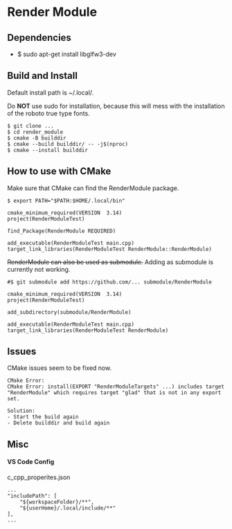 # Render Module





## Dependencies
- $ sudo apt-get install libglfw3-dev

## Build and Install

Default install path is ~/.local/.

Do **NOT** use sudo for installation, because this will mess with the installation of the roboto true type fonts.
```
$ git clone ...
$ cd render_module
$ cmake -B builddir
$ cmake --build builddir/ -- -j$(nproc)
$ cmake --install builddir
```


## How to use with CMake
Make sure that CMake can find the RenderModule package.

```
$ export PATH="$PATH:$HOME/.local/bin"
```

```
cmake_minimum_required(VERSION  3.14)
project(RenderModuleTest)

find_Package(RenderModule REQUIRED)

add_executable(RenderModuleTest main.cpp)
target_link_libraries(RenderModuleTest RenderModule::RenderModule)
```

~~RenderModule can also be used as submodule.~~
Adding as submodule is currently not working.
```
#$ git submodule add https://github.com/... submodule/RenderModule

cmake_minimum_required(VERSION  3.14)
project(RenderModuleTest)

add_subdirectory(submodule/RenderModule)

add_executable(RenderModuleTest main.cpp)
target_link_libraries(RenderModuleTest RenderModule)
```

## Issues

CMake issues seem to be fixed now.
```
CMake Error:
CMake Error: install(EXPORT "RenderModuleTargets" ...) includes target "RenderModule" which requires target "glad" that is not in any export set.

Solution:
- Start the build again
- Delete builddir and build again
```

## Misc

#### VS Code Config

c_cpp_properites.json
```
...
"includePath": [
    "${workspaceFolder}/**",
    "${userHome}/.local/include/**"
],
...
```
